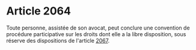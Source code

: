 # Article 2064

<p>Toute personne, assistée de son avocat, peut conclure une convention de procédure participative sur les droits dont elle a la libre disposition, sous réserve des dispositions de l'article <a href='/code-civil/livre-iii-des-differentes-manieres-dont-on-acquiert-la-propriete/titre-xvii-du-nantissement/2067.md'>2067</a>. </p>